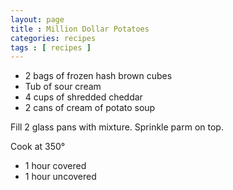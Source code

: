 ```yaml
---
layout: page
title : Million Dollar Potatoes
categories: recipes
tags : [ recipes ]
---
```

* 2 bags of frozen hash brown cubes
* Tub of sour cream
* 4 cups of shredded cheddar
* 2 cans of cream of potato soup

Fill 2 glass pans with mixture.  Sprinkle parm on top.

Cook at 350&deg;

* 1 hour covered
* 1 hour uncovered


